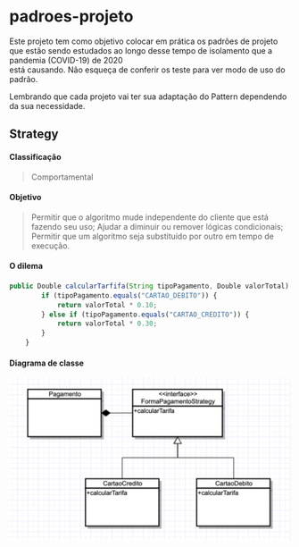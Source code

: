 # padroes-projeto
Este projeto tem como objetivo colocar em prática os padrões de projeto
 que estão sendo estudados ao longo desse tempo de isolamento que a pandemia (COVID-19) de 2020  
 está causando.
 Não esqueça de conferir os teste para ver modo de uso do padrão.
  
  Lembrando que cada projeto vai ter sua adaptação do Pattern dependendo da sua necessidade.
## Strategy
#### Classificação
 > Comportamental
#### Objetivo
 > Permitir que o algoritmo mude independente do cliente que está fazendo seu uso;
> Ajudar a diminuir ou remover lógicas condicionais; Permitir que um algoritmo seja substituído 
>por outro em tempo de execução.
#### O dilema
```js
public Double calcularTarfifa(String tipoPagamento, Double valorTotal) {
        if (tipoPagamento.equals("CARTAO_DEBITO")) {
            return valorTotal * 0.10;
        } else if (tipoPagamento.equals("CARTAO_CREDITO")) {
            return valorTotal * 0.30;
        }
    }
```
#### Diagrama de classe
[![Product Name Screen Shot][strategy]](https://example.com)


<!-- MARKDOWN LINKS & IMAGES -->
[strategy]: images/strategy.png